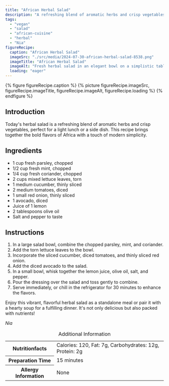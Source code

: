 ```yaml
---
title: "African Herbal Salad"
description: "A refreshing blend of aromatic herbs and crisp vegetables, perfect for a light lunch or a side dish. This African Herbal Salad is quick to prepare and packed with flavors."
tags:
  - "vegan"
  - "salad"
  - "african-cuisine"
  - "herbal"
  - "Nia"
figureRecipe: 
  caption: "African Herbal Salad"
  imageSrc: "./src/media/2024-07-30-african-herbal-salad-8538.png"
  imageTitle: "African Herbal Salad"
  imageAlt: "Fresh herbal salad in an elegant bowl on a simplistic table, featuring mixed greens, herbs, vegetables, and a lemon-olive oil dressing, with wooden serving utensils."
  loading: "eager"
---
```


{% figure figureRecipe.caption %}
{% picture figureRecipe.imageSrc, figureRecipe.imageTitle, figureRecipe.imageAlt, figureRecipe.loading %}
{% endfigure %}

## Introduction

Today's herbal salad is a refreshing blend of aromatic herbs and crisp vegetables, perfect for a light lunch or a side dish. This recipe brings together the bold flavors of Africa with a touch of modern simplicity.

## Ingredients

- 1 cup fresh parsley, chopped
- 1/2 cup fresh mint, chopped
- 1/4 cup fresh coriander, chopped
- 2 cups mixed lettuce leaves, torn
- 1 medium cucumber, thinly sliced
- 2 medium tomatoes, diced
- 1 small red onion, thinly sliced
- 1 avocado, diced
- Juice of 1 lemon
- 2 tablespoons olive oil
- Salt and pepper to taste

## Instructions

1. In a large salad bowl, combine the chopped parsley, mint, and coriander.
2. Add the torn lettuce leaves to the bowl.
3. Incorporate the sliced cucumber, diced tomatoes, and thinly sliced red onion.
4. Add the diced avocado to the salad.
5. In a small bowl, whisk together the lemon juice, olive oil, salt, and pepper.
6. Pour the dressing over the salad and toss gently to combine.
7. Serve immediately, or chill in the refrigerator for 30 minutes to enhance the flavors.

Enjoy this vibrant, flavorful herbal salad as a standalone meal or pair it with a hearty soup for a fulfilling dinner. It's not only delicious but also packed with nutrients!

*Nia*

<table><caption class='sr-only'>Additional Information</caption><tr><th>Nutritionfacts</th><td>Calories: 120, Fat: 7g, Carbohydrates: 12g, Protein: 2g&nbsp;</td></tr><tr><th>Preparation Time</th><td>15 minutes&nbsp;</td></tr><tr><th>Allergy Information</th><td>None&nbsp;</td></tr></table>

